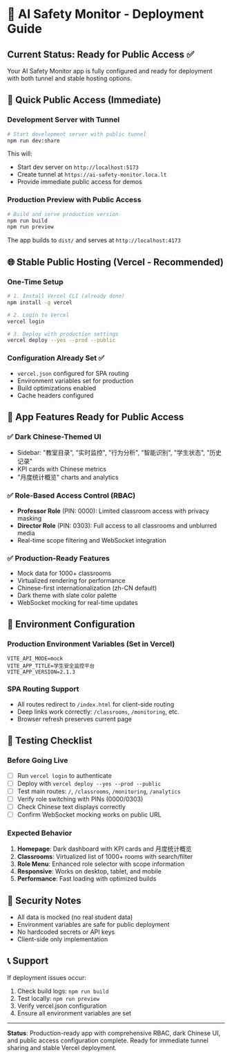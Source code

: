 # 🚀 AI Safety Monitor - Deployment Guide

## Current Status: Ready for Public Access ✅

Your AI Safety Monitor app is fully configured and ready for deployment with both tunnel and stable hosting options.

## 🔗 Quick Public Access (Immediate)

### Development Server with Tunnel
```bash
# Start development server with public tunnel
npm run dev:share
```

This will:
- Start dev server on `http://localhost:5173` 
- Create tunnel at `https://ai-safety-monitor.loca.lt`
- Provide immediate public access for demos

### Production Preview with Public Access
```bash
# Build and serve production version
npm run build
npm run preview
```

The app builds to `dist/` and serves at `http://localhost:4173`

## 🌐 Stable Public Hosting (Vercel - Recommended)

### One-Time Setup
```bash
# 1. Install Vercel CLI (already done)
npm install -g vercel

# 2. Login to Vercel
vercel login

# 3. Deploy with production settings
vercel deploy --yes --prod --public
```

### Configuration Already Set ✅
- `vercel.json` configured for SPA routing
- Environment variables set for production
- Build optimizations enabled
- Cache headers configured

## 📱 App Features Ready for Public Access

### ✅ Dark Chinese-Themed UI
- Sidebar: "教室目录", "实时监控", "行为分析", "智能识别", "学生状态", "历史记录"
- KPI cards with Chinese metrics
- "月度统计概览" charts and analytics

### ✅ Role-Based Access Control (RBAC)
- **Professor Role** (PIN: 0000): Limited classroom access with privacy masking
- **Director Role** (PIN: 0303): Full access to all classrooms and unblurred media
- Real-time scope filtering and WebSocket integration

### ✅ Production-Ready Features
- Mock data for 1000+ classrooms
- Virtualized rendering for performance
- Chinese-first internationalization (zh-CN default)
- Dark theme with slate color palette
- WebSocket mocking for real-time updates

## 🔧 Environment Configuration

### Production Environment Variables (Set in Vercel)
```
VITE_API_MODE=mock
VITE_APP_TITLE=学生安全监控平台
VITE_APP_VERSION=2.1.3
```

### SPA Routing Support
- All routes redirect to `/index.html` for client-side routing
- Deep links work correctly: `/classrooms`, `/monitoring`, etc.
- Browser refresh preserves current page

## 🎯 Testing Checklist

### Before Going Live
- [ ] Run `vercel login` to authenticate
- [ ] Deploy with `vercel deploy --yes --prod --public`
- [ ] Test main routes: `/`, `/classrooms`, `/monitoring`, `/analytics`
- [ ] Verify role switching with PINs (0000/0303)
- [ ] Check Chinese text displays correctly
- [ ] Confirm WebSocket mocking works on public URL

### Expected Behavior
1. **Homepage**: Dark dashboard with KPI cards and 月度统计概览
2. **Classrooms**: Virtualized list of 1000+ rooms with search/filter
3. **Role Menu**: Enhanced role selector with scope information
4. **Responsive**: Works on desktop, tablet, and mobile
5. **Performance**: Fast loading with optimized builds

## 🚨 Security Notes

- All data is mocked (no real student data)
- Environment variables are safe for public deployment
- No hardcoded secrets or API keys
- Client-side only implementation

## 📞 Support

If deployment issues occur:
1. Check build logs: `npm run build`
2. Test locally: `npm run preview` 
3. Verify vercel.json configuration
4. Ensure all environment variables are set

---

**Status**: Production-ready app with comprehensive RBAC, dark Chinese UI, and public access configuration complete. Ready for immediate tunnel sharing and stable Vercel deployment.
